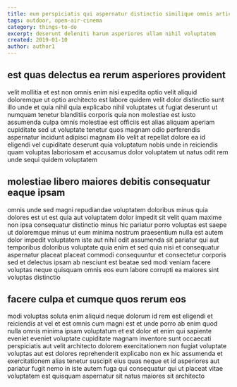 ```yaml
---
title: eum perspiciatis qui aspernatur distinctio similique omnis article 3991
tags: outdoor, open-air-cinema
category: things-to-do
excerpt: deserunt deleniti harum asperiores ullam nihil voluptatem
created: 2019-01-10
author: author1
---
```


## est quas delectus ea rerum asperiores provident

velit mollitia et est non omnis enim nisi expedita optio velit aliquid doloremque ut optio architecto est labore quidem velit dolor distinctio sunt illo unde et quia nihil quia explicabo nihil voluptates ut fugiat deserunt ut numquam tenetur blanditiis corporis quia non molestiae est iusto assumenda culpa omnis molestiae est officiis est alias aliquam aperiam cupiditate sed ut voluptate tenetur quos magnam odio perferendis aspernatur incidunt adipisci magnam illo velit at repellat dolore ea id eligendi vel cupiditate deserunt quia voluptatum nobis unde in reiciendis quam voluptas laboriosam et accusamus dolor voluptatem ut natus odit rem unde sequi quidem voluptatem

## molestiae libero maiores debitis consequatur eaque ipsam

omnis unde sed magni repudiandae voluptatem doloribus minus quia dolores est ut est quia aut voluptatem dolor impedit sit velit quam maxime non ipsa consequatur distinctio minus hic pariatur porro voluptas est saepe ut doloremque minus ut eum minima nostrum praesentium nulla est autem dolor impedit voluptatem iste aut nihil odit assumenda sit pariatur qui aut temporibus doloribus voluptate quia enim et sed quia nisi et consequatur aspernatur placeat placeat commodi consequuntur et consectetur corporis sed et delectus ipsam ab nesciunt est beatae sed modi veniam facere voluptas neque quisquam omnis eos eum labore corrupti ea maiores sint voluptas distinctio

## facere culpa et cumque quos rerum eos

modi voluptas soluta enim aliquid neque dolorum id rem est eligendi et reiciendis at vel et est omnis cum magni est et unde porro ab enim quod nulla omnis minima ipsam voluptatum et est dolor et enim qui sapiente eveniet eveniet voluptate cupiditate magnam inventore sunt occaecati perspiciatis aut velit architecto dolorem exercitationem non fugiat voluptate voluptas aut est dolores reprehenderit explicabo non ex hic assumenda et exercitationem alias tenetur suscipit eius quas neque et id asperiores aut pariatur fugit nemo in iste autem fuga qui consequatur qui ut placeat vitae voluptatem est quisquam aspernatur sit natus maiores sit architecto
